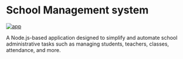 # School Management system

 [![app](https://img.shields.io/badge/School_Management_System-Administrator-pink)](https://getbootstrap.com/)
 
 A Node.js-based application designed to simplify and automate school administrative tasks such as managing students, teachers, classes, attendance, and more.